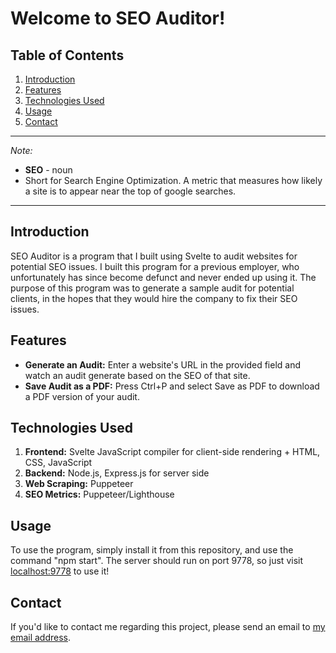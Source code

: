 # Welcome to SEO Auditor!

## Table of Contents
1. [Introduction](#introduction)
2. [Features](#features)
3. [Technologies Used](#technologies-used)
4. [Usage](#usage)
5. [Contact](#contact)

---
*Note:*
- **SEO** - noun
- Short for Search Engine Optimization. A metric that measures how likely a site is to appear near the top of google searches.

---
## Introduction
SEO Auditor is a program that I built using Svelte to audit websites for potential SEO issues. I built this program for a previous employer, who unfortunately has since become defunct and never ended up using it. The purpose of this program was to generate a sample audit for potential clients, in the hopes that they would hire the company to fix their SEO issues.

## Features
- **Generate an Audit:** Enter a website's URL in the provided field and watch an audit generate based on the SEO of that site.
- **Save Audit as a PDF:** Press Ctrl+P and select Save as PDF to download a PDF version of your audit. 

## Technologies Used
1. **Frontend:** Svelte JavaScript compiler for client-side rendering + HTML, CSS, JavaScript
2. **Backend:** Node.js, Express.js for server side
3. **Web Scraping:** Puppeteer
4. **SEO Metrics:** Puppeteer/Lighthouse

## Usage
To use the program, simply install it from this repository, and use the command "npm start". The server should run on port 9778, so just visit [localhost:9778](http://localhost:9778) to use it!

## Contact
If you'd like to contact me regarding this project, please send an email to [my email address](mailto:charleskay5@outlook.com).